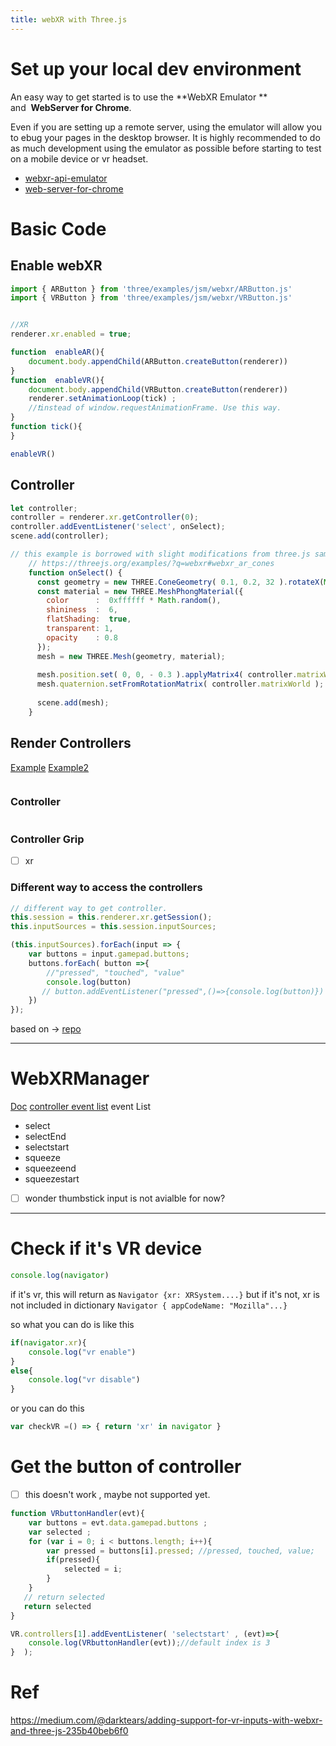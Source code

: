 ```yaml
---
title: webXR with Three.js
---
```



# Set up your local dev environment
An easy way to get started is to use the **WebXR Emulator ** and  **WebServer for Chrome**. 

Even if you are setting up a remote server, using the emulator will allow you to ebug your pages in the desktop browser. It is highly recommended to do as much development using the emulator as possible before starting to test on a mobile device or vr headset.

- [webxr-api-emulator](https://chrome.google.com/webstore/detail/webxr-api-emulator/mjddjgeghkdijejnciaefnkjmkafnnje?hl=en)
- [web-server-for-chrome](https://chrome.google.com/webstore/detail/web-server-for-chrome/ofhbbkphhbklhfoeikjpcbhemlocgigb?hl=en)

# Basic Code
## Enable webXR
``` javascript
import { ARButton } from 'three/examples/jsm/webxr/ARButton.js'
import { VRButton } from 'three/examples/jsm/webxr/VRButton.js'


//XR
renderer.xr.enabled = true;

function  enableAR(){
    document.body.appendChild(ARButton.createButton(renderer))
}
function  enableVR(){
    document.body.appendChild(VRButton.createButton(renderer))
    renderer.setAnimationLoop(tick) ;
	//❗instead of window.requestAnimationFrame. Use this way.
}
function tick(){
}

enableVR()
```

## Controller
```javascript
let controller;
controller = renderer.xr.getController(0);
controller.addEventListener('select', onSelect);
scene.add(controller);

// this example is borrowed with slight modifications from three.js samples
    // https://threejs.org/examples/?q=webxr#webxr_ar_cones
    function onSelect() {
      const geometry = new THREE.ConeGeometry( 0.1, 0.2, 32 ).rotateX(Math.PI / 2);;
      const material = new THREE.MeshPhongMaterial({
        color      :  0xffffff * Math.random(),
        shininess  :  6,
        flatShading:  true,
        transparent: 1,
        opacity    : 0.8
      });
      mesh = new THREE.Mesh(geometry, material);
      
      mesh.position.set( 0, 0, - 0.3 ).applyMatrix4( controller.matrixWorld );
      mesh.quaternion.setFromRotationMatrix( controller.matrixWorld );
      
      scene.add(mesh);
    }
```


## Render Controllers
[Example](https://github.com/mrdoob/three.js/blob/master/examples/webxr_vr_ballshooter.html) 
[Example2](https://github.com/mrdoob/three.js/blob/master/examples/webxr_vr_handinput.html)

```js

```

### Controller

```js

```

### Controller Grip
- [ ] xr 

### Different way to access the controllers
```js
// different way to get controller.
this.session = this.renderer.xr.getSession();
this.inputSources = this.session.inputSources;

(this.inputSources).forEach(input => {
	var buttons = input.gamepad.buttons;
	buttons.forEach( button =>{
		//"pressed", "touched", "value"
		console.log(button)
	   // button.addEventListener("pressed",()=>{console.log(button)})
	})
});
```
based on -> [repo](https://github.com/paulmasson/paulmasson.github.io/blob/master/webxr-worlds/js/VRController.js)

---
# WebXRManager
[Doc](https://threejs.org/docs/#api/en/renderers/webxr/WebXRManager)
[controller event list](https://developer.mozilla.org/en-US/docs/Web/API/XRInputSourceEvent)
event List
- select
- selectEnd
- selectstart
- squeeze
- squeezeend
- squeezestart

- [ ] wonder thumbstick input is not avialble for now?
---

# Check  if it's VR device
```js
console.log(navigator)
```
if it's vr, this will return as
`Navigator {xr: XRSystem....}`
but if it's not, xr is not included in dictionary
`Navigator { appCodeName: "Mozilla"...}`

so what you can do is like this
```js
if(navigator.xr){
	console.log("vr enable")
}
else{
	console.log("vr disable")
}
```

or you can do this
```js
var checkVR =() => { return 'xr' in navigator }
```


# Get the button of controller
- [ ] this doesn't work , maybe not supported yet. 
```js
function VRbuttonHandler(evt){
    var buttons = evt.data.gamepad.buttons ;
    var selected ;
    for (var i = 0; i < buttons.length; i++){
        var pressed = buttons[i].pressed; //pressed, touched, value;
        if(pressed){
            selected = i; 
        }
    }
   // return selected
   return selected
}

VR.controllers[1].addEventListener( 'selectstart' , (evt)=>{
	console.log(VRbuttonHandler(evt));//default index is 3
}  ); 
```


# Ref
https://medium.com/@darktears/adding-support-for-vr-inputs-with-webxr-and-three-js-235b40beb6f0